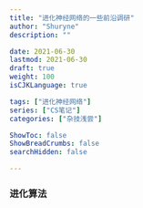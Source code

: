 ```yaml
---
title: "进化神经网络的一些前沿调研"
author: "Shuryne"
description: ""

date: 2021-06-30
lastmod: 2021-06-30
draft: true
weight: 100
isCJKLanguage: true

tags: ["进化神经网络"]
series: ["CS笔记"]
categories: ["杂技浅尝"]

ShowToc: false
ShowBreadCrumbs: false
searchHidden: false

---
```






### 进化算法



